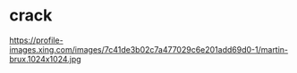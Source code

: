 # crack
https://profile-images.xing.com/images/7c41de3b02c7a477029c6e201add69d0-1/martin-brux.1024x1024.jpg
